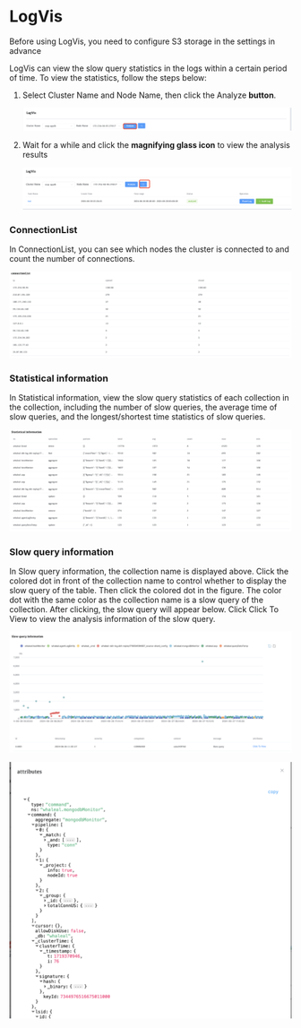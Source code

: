 # LogVis

Before using LogVis, you need to configure S3 storage in the settings in advance



LogVis can view the slow query statistics in the logs within a certain period of time. To view the statistics, follow the steps below:

1. Select Cluster Name and Node Name, then click the Analyze **button**.

   ![Start Diagnose Session](../../images/whaleal-platform/10-diagnose/start-logvis.png)

2. Wait for a while and click the **magnifying glass icon** to view the analysis results

   ![Start Diagnose Session](../../images/whaleal-platform/10-diagnose/result.png)

### ConnectionList

In ConnectionList, you can see which nodes the cluster is connected to and count the number of connections.

![Start Diagnose Session](../../images/whaleal-platform/10-diagnose/connection-list.png)

### Statistical information

In Statistical information, view the slow query statistics of each collection in the collection, including the number of slow queries, the average time of slow queries, and the longest/shortest time statistics of slow queries.

![Start Diagnose Session](../../images/whaleal-platform/10-diagnose/slow.png)



### Slow query information

In Slow query information, the collection name is displayed above. Click the colored dot in front of the collection name to control whether to display the slow query of the table. Then click the colored dot in the figure. The color dot with the same color as the collection name is a slow query of the collection. After clicking, the slow query will appear below. Click Click To View to view the analysis information of the slow query.



![Start Diagnose Session](../../images/whaleal-platform/10-diagnose/slowp.png)



![Start Diagnose Session](../../images/whaleal-platform/10-diagnose/slow-log-info.png)
